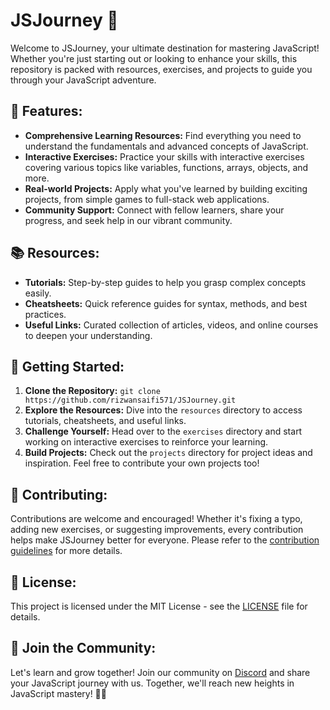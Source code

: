 # JSJourney 🚀

Welcome to JSJourney, your ultimate destination for mastering JavaScript! Whether you're just starting out or looking to enhance your skills, this repository is packed with resources, exercises, and projects to guide you through your JavaScript adventure.

## 🌟 Features:
- **Comprehensive Learning Resources:** Find everything you need to understand the fundamentals and advanced concepts of JavaScript.
- **Interactive Exercises:** Practice your skills with interactive exercises covering various topics like variables, functions, arrays, objects, and more.
- **Real-world Projects:** Apply what you've learned by building exciting projects, from simple games to full-stack web applications.
- **Community Support:** Connect with fellow learners, share your progress, and seek help in our vibrant community.

## 📚 Resources:
- **Tutorials:** Step-by-step guides to help you grasp complex concepts easily.
- **Cheatsheets:** Quick reference guides for syntax, methods, and best practices.
- **Useful Links:** Curated collection of articles, videos, and online courses to deepen your understanding.

## 🚀 Getting Started:
1. **Clone the Repository:** `git clone https://github.com/rizwansaifi571/JSJourney.git`
2. **Explore the Resources:** Dive into the `resources` directory to access tutorials, cheatsheets, and useful links.
3. **Challenge Yourself:** Head over to the `exercises` directory and start working on interactive exercises to reinforce your learning.
4. **Build Projects:** Check out the `projects` directory for project ideas and inspiration. Feel free to contribute your own projects too!

## 🤝 Contributing:
Contributions are welcome and encouraged! Whether it's fixing a typo, adding new exercises, or suggesting improvements, every contribution helps make JSJourney better for everyone. Please refer to the [contribution guidelines](CONTRIBUTING.md) for more details.

## 📝 License:
This project is licensed under the MIT License - see the [LICENSE](LICENSE) file for details.

## 🌟 Join the Community:
Let's learn and grow together! Join our community on [Discord](#) and share your JavaScript journey with us. Together, we'll reach new heights in JavaScript mastery! 🚀✨
